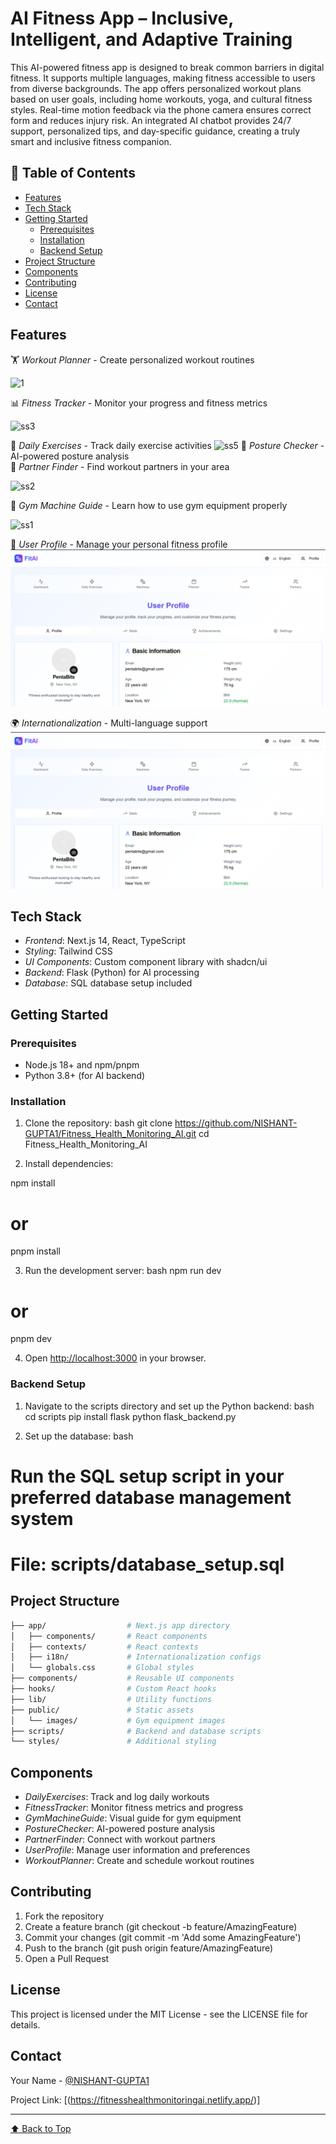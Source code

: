 #  AI Fitness App – Inclusive, Intelligent, and Adaptive Training
This AI-powered fitness app is designed to break common barriers in digital fitness. It supports multiple languages, making fitness accessible to users from diverse backgrounds. The app offers personalized workout plans based on user goals, including home workouts, yoga, and cultural fitness styles. Real-time motion feedback via the phone camera ensures correct form and reduces injury risk. An integrated AI chatbot provides 24/7 support, personalized tips, and day-specific guidance, creating a truly smart and inclusive fitness companion.



## 📑 Table of Contents

- [Features](#features)
- [Tech Stack](#tech-stack)
- [Getting Started](#getting-started)
  - [Prerequisites](#prerequisites)
  - [Installation](#installation)
  - [Backend Setup](#backend-setup)
- [Project Structure](#project-structure)
- [Components](#components)
- [Contributing](#contributing)
- [License](#license)
- [Contact](#contact)

## Features

🏋 *Workout Planner* - Create personalized workout routines  

![1](https://github.com/user-attachments/assets/da0e9c58-91f3-4f1b-97b6-69ec4ff9416d)


📊 *Fitness Tracker* - Monitor your progress and fitness metrics  

![ss3](https://github.com/user-attachments/assets/e166a4fd-1d47-4da4-b742-0bd77d56b24b)

🏃 *Daily Exercises* - Track daily exercise activities 
![ss5](https://github.com/user-attachments/assets/3ce409fb-0782-452e-b868-4bc5a216d948)
🧘 *Posture Checker* - AI-powered posture analysis  
🤝 *Partner Finder* - Find workout partners in your area  

![ss2](https://github.com/user-attachments/assets/c9e584f7-0699-47ff-88df-8cfda9a4e77f)

💪 *Gym Machine Guide* - Learn how to use gym equipment properly  


![ss1](https://github.com/user-attachments/assets/04bd67eb-d922-4181-a8d3-0f2aa4fd6bbb)

👤 *User Profile* - Manage your personal fitness profile  
![ss8](https://github.com/NISHANT-GUPTA1/Fitness_Health_Monitoring_AI/blob/289d9f6fcee79ae83ff904cc67a3f4a7c2a630c8/public/images/Screenshot%202025-07-06%20174307.png)

🌍 *Internationalization* - Multi-language support  
![ss8](https://github.com/NISHANT-GUPTA1/Fitness_Health_Monitoring_AI/blob/3c4e748ed0c7d61dd5b09ea0b823de45759ca728/public/images/image.png)

## Tech Stack

- *Frontend*: Next.js 14, React, TypeScript
- *Styling*: Tailwind CSS
- *UI Components*: Custom component library with shadcn/ui
- *Backend*: Flask (Python) for AI processing
- *Database*: SQL database setup included

## Getting Started

### Prerequisites

- Node.js 18+ and npm/pnpm
- Python 3.8+ (for AI backend)

### Installation

1. Clone the repository:
bash
git clone https://github.com/NISHANT-GUPTA1/Fitness_Health_Monitoring_AI.git
cd Fitness_Health_Monitoring_AI


2. Install dependencies:

npm install
# or
pnpm install


3. Run the development server:
bash
npm run dev
# or
pnpm dev


4. Open [http://localhost:3000](http://localhost:3000) in your browser.

### Backend Setup

1. Navigate to the scripts directory and set up the Python backend:
bash
cd scripts
pip install flask
python flask_backend.py


2. Set up the database:
bash
# Run the SQL setup script in your preferred database management system
# File: scripts/database_setup.sql

## Project Structure

```bash
├── app/                  # Next.js app directory
│   ├── components/       # React components
│   ├── contexts/         # React contexts
│   ├── i18n/             # Internationalization configs
│   └── globals.css       # Global styles
├── components/           # Reusable UI components
├── hooks/                # Custom React hooks
├── lib/                  # Utility functions
├── public/               # Static assets
│   └── images/           # Gym equipment images
├── scripts/              # Backend and database scripts
└── styles/               # Additional styling
```


## Components

- *DailyExercises*: Track and log daily workouts
- *FitnessTracker*: Monitor fitness metrics and progress
- *GymMachineGuide*: Visual guide for gym equipment
- *PostureChecker*: AI-powered posture analysis
- *PartnerFinder*: Connect with workout partners
- *UserProfile*: Manage user information and preferences
- *WorkoutPlanner*: Create and schedule workout routines

## Contributing

1. Fork the repository
2. Create a feature branch (git checkout -b feature/AmazingFeature)
3. Commit your changes (git commit -m 'Add some AmazingFeature')
4. Push to the branch (git push origin feature/AmazingFeature)
5. Open a Pull Request

## License

This project is licensed under the MIT License - see the LICENSE file for details.

## Contact

Your Name - [@NISHANT-GUPTA1](https://github.com/NISHANT-GUPTA1)

Project Link: [(https://fitnesshealthmonitoringai.netlify.app/)]

---

[⬆ Back to Top](#fitness-health-monitoring-ai)
